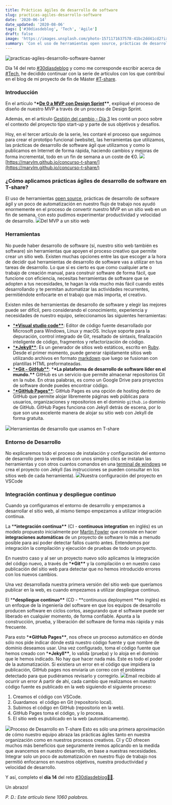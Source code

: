 ```yaml
---
title: Prácticas ágiles de desarrollo de software
slug: practicas-agiles-desarrollo-software
date: '2020-06-14'
date_updated: '2020-08-06'
tags: ['#30díasdeblog', 'Tech', 'Agile']
draft: false
image: 'https://images.unsplash.com/photo-1571171637578-41bc2dd41cd2?ixlib=rb-1.2.1&q=80&fm=jpg&crop=entropy&cs=tinysrgb&w=2000&fit=max&ixid=eyJhcHBfaWQiOjExNzczfQ'
summary: 'Con el uso de herramientas open source, prácticas de desarrollo de software ágil y un poco de automatización puedes experimentar productividad y velocidad en el desarrollo.'
---
```


![practicas-agiles-desarrollo-software-banner](https://images.unsplash.com/photo-1571171637578-41bc2dd41cd2?ixlib=rb-1.2.1&q=80&fm=jpg&crop=entropy&cs=tinysrgb&w=2000&fit=max&ixid=eyJhcHBfaWQiOjExNzczfQ)

Día 14 del reto [#30díasdeblog](/tag/30diasdeblog/) y como me corresponde escribir acerca de [#Tech](/tag/tech/), he decidido continuar con la serie de artículos con los que contribuí en el blog de mi proyecto de fin de Máster [#T-share](/tag/t-share/).

### Introducción

En el artículo \***\*[De 0 a MVP con Design Sprint](/design-sprint/)\*\***, expliqué el proceso de diseño de nuestro MVP a través de un proceso de Design Sprint.

Además, en el artículo [Gestión del cambio - Día 3](/gestion-del-cambio/) les conté un poco sobre el contexto del proyecto tipo start-up y parte de sus objetivos y desafíos.

Hoy, en el tercer artículo de la serie, les contaré el proceso que seguimos para crear el prototipo funcional (website), las herramientas que utilizamos, las prácticas de desarrollo de software ágil que utilizamos y como lo publicamos en Internet de forma rápida, haciendo cambios y mejoras de forma incremental, todo en un fin de semana a un coste de €0.
![](https://digitalpress.fra1.cdn.digitaloceanspaces.com/cd0euxp/2020/06/image-4.png)[https://marvlm.github.io/concurso-t-share/](https://marvlm.github.io/concurso-t-share/)

### ¿Cómo aplicamos prácticas ágiles de desarrollo de software en T-share?

El uso de herramientas [open source](https://es.wikipedia.org/wiki/C%C3%B3digo_abierto), prácticas de desarrollo de software ágil y un poco de automatización en nuestro flujo de trabajo nos ayudó enormemente en el proceso de convertir nuestro MVP en un sitio web en un fin de semana, con esto pudimos experimentar productividad y velocidad de desarrollo.
![](https://digitalpress.fra1.cdn.digitaloceanspaces.com/2k17bwm/2020/04/T-share-mvp-to-site.png)Del MVP a un sitio web

### Herramientas

No puede haber desarrollo de software (sí, nuestro sitio web también es software) sin herramientas que apoyen el proceso creativo que permite crear un sitio web. Existen muchas opciones entre las que escoger a la hora de decidir qué herramientas de desarrollo de software vas a utilizar en tus tareas de desarrollo. Lo que sí es cierto es que como cualquier arte o trabajo de creación manual, para construir software de forma fácil, que funcione con eficiencia, necesitas herramientas de software que se adopten a tus necesidades, te hagan la vida mucho más fácil cuando estés desarrollando y te permitan automatizar las actividades recurrentes, permitiéndote enfocarte en el trabajo que más importa, el creativo.

Existen miles de herramientas de desarrollo de software y elegir las mejores puede ser difícil, pero considerando el conocimiento, experiencia y necesidades de nuestro equipo, seleccionamos las siguientes herramientas:

- [\***\*Visual studio code\*\***](https://code.visualstudio.com/): Editor de código fuente desarrollado por Microsoft para Windows, Linux y macOS. Incluye soporte para la depuración, control integrado de Git, resaltado de sintaxis, finalización inteligente de código, fragmentos y refactorización de código.
- [\***\*Jekyll\*\***](https://jekyllrb.com/): Es un generador de sitios web estáticos, escrito en [Ruby](https://www.ruby-lang.org/es/). Desde el primer momento, puede generar rápidamente sitios web utilizando archivos en formato [markdown](https://markdown.es/) que luego se fusionan con plantillas HTML preformateadas.
- [\***\*Git - GitHub\*\***](https://github.com/): \***\*La plataforma de desarrollo de software líder en el mundo.\*\*** GitHub es un servicio que permite almacenar repositorios Git en la nube. En otras palabras, es como un Google Drive para proyectos de software donde puedes encontrar código.
- [\***\*GitHub Pages\*\***](https://pages.github.com/): GitHub Pages es una opción de hosting dentro de GitHub que permite alojar libremente páginas web públicas para usuarios, organizaciones y repositorios en el dominio `github.io` dominio de GitHub. GitHub Pages funciona con Jekyll detrás de escena, por lo que son una excelente manera de alojar su sitio web con Jekyll de forma gratuita.

![](https://digitalpress.fra1.cdn.digitaloceanspaces.com/2k17bwm/2020/04/T-share-tools.png)Herramientas de desarrollo que usamos en T-share

### Entorno de Desarrollo

No explicaremos todo el proceso de instalación y configuración del entorno de desarrollo pero la verdad es con unos simples clics se instalan las herramientas y con otros cuantos comandos en una [terminal de windows](https://devblogs.microsoft.com/commandline/introducing-windows-terminal/) se crea el proyecto con Jekyll (las instrucciones se pueden consultar en los sitios web de cada herramienta).
![](https://digitalpress.fra1.cdn.digitaloceanspaces.com/2k17bwm/2020/04/vs-code-entorno-proyecto.png)Nuestra configuración del proyecto en VSCode

### Integración continua y despliegue continuo

Cuando ya configuramos el entorno de desarrollo y empezamos a desarrollar el sitio web, al mismo tiempo empezamos a utilizar integración continua.

La \***\*integración continua\*\*** (CI - **continuous integration** en inglés) es un modelo propuesto inicialmente por [Martin Fowler](https://es.wikipedia.org/wiki/Martin_Fowler) que consiste en hacer **integraciones automáticas** de un proyecto de software lo más a menudo posible para así poder detectar fallos cuanto antes. Entendemos por integración la compilación y ejecución de pruebas de todo un proyecto.

En nuestro caso y al ser un proyecto nuevo sólo aplicamos la integración del código nuevo, a través de \***\*Git\*\*** y la compilación o en nuestro caso publicación del sitio web para detectar que no hemos introducido errores con los nuevos cambios.

Una vez desarrollada nuestra primera versión del sitio web que queríamos publicar en la web, es cuando empezamos a utilizar despliegue continuo.

El \***\*despliegue continuo\*\*** (CD - **continuous deployment **en inglés) es un enfoque de la ingeniería del software en que los equipos de desarrollo producen software en ciclos cortos, asegurando que el software puede ser liberado en cualquier momento, de forma confiable. Apunta a la construcción, prueba, y liberación del software de forma más rápida y más frecuente.

Para esto \***\*GitHub Pages\*\***, nos ofrece un proceso automático en dónde sólo nos pide indicar dónde está nuestro código fuente y que nombre de dominio deseamos usar. Una vez configurado, toma el código fuente que hemos creado con \***\*Jekyll\*\***, lo valida (prueba) y lo aloja en el dominio que le hemos indicado. No hay que hacer nada más. Este es todo el poder de la automatización. Si existiera un error en el código que impidiera la publicación, GitHub pages nos enviaría un correo con el problema detectado para que pudiéramos revisarlo y corregirlo.
![](https://digitalpress.fra1.cdn.digitaloceanspaces.com/2k17bwm/2020/04/git-error-email.png)Email recibido al ocurrir un error
A partir de ahí, cada cambio que realizamos en nuestro código fuente es publicado en la web siguiendo el siguiente proceso:

1. Creamos el código con VSCode.
2. Guardamos  el código en Git (repositorio local).
3. Subimos el código en GitHub (repositorio en la web).
4. GitHub Pages toma el código, y lo procesa.
5. El sitio web es publicado en la web (automáticamente).

![](https://digitalpress.fra1.cdn.digitaloceanspaces.com/2k17bwm/2020/04/T-share-dev-process.png)Proceso de Desarrollo en T-share
Esto es sólo una primera aproximación de cómo nuestro equipo abraza las prácticas ágiles tanto en nuestra organización como en nuestros procesos creativos. CI y CD ofrecen muchos más beneficios que seguramente iremos aplicando en la medida que avancemos en nuestro desarrollo, en base a nuestras necesidades. Integrar solo un poco de automatización en nuestro flujo de trabajo nos permitió enfocarnos en nuestros objetivos, nuestra productividad y velocidad de desarrollo.

Y así, completo el **día 14** del reto [#30díasdeblog](/tag/30diasdeblog/)**[👨‍💻](https://emojipedia.org/man-technologist/)**.

Un abrazo!

_P. D.: Este artículo tiene 1060 palabras._
